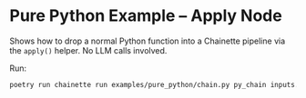 # Pure Python Example – Apply Node

Shows how to drop a normal Python function into a Chainette pipeline via the
`apply()` helper.  No LLM calls involved.

Run:
```bash
poetry run chainette run examples/pure_python/chain.py py_chain inputs.jsonl _out_py
``` 